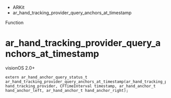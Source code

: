 

- ARKit
-  ar_hand_tracking_provider_query_anchors_at_timestamp 

Function

# ar_hand_tracking_provider_query_anchors_at_timestamp

visionOS 2.0+

``` source
extern ar_hand_anchor_query_status_t ar_hand_tracking_provider_query_anchors_at_timestamp(ar_hand_tracking_provider_t hand_tracking_provider, CFTimeInterval timestamp, ar_hand_anchor_t hand_anchor_left, ar_hand_anchor_t hand_anchor_right);
```

